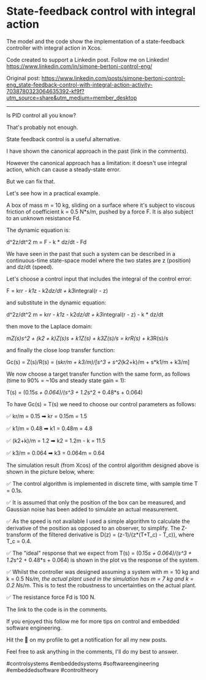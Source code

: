 # State-feedback control with integral action

The model and the code show the implementation of a state-feedback controller with integral action in Xcos.

Code created to support a Linkedin post. Follow me on Linkedin! https://www.linkedin.com/in/simone-bertoni-control-eng/

Original post: https://www.linkedin.com/posts/simone-bertoni-control-eng_state-feedback-control-with-integral-action-activity-7038780323064635392-kf9f?utm_source=share&utm_medium=member_desktop

--------------------------------------------------------------------------------------------------------------------------

Is PID control all you know?

That's probably not enough.

State feedback control is a useful alternative.

I have shown the canonical approach in the past (link in the comments).

However the canonical approach has a limitation: it doesn't use integral action, which can cause a steady-state error.

But we can fix that.

Let's see how in a practical example.

A box of mass m = 10 kg, sliding on a surface where it's subject to viscous friction of coefficient k = 0.5 N*s/m, pushed by a force F. It is also subject to an unknown resistance Fd.

The dynamic equation is:

d^2z/dt^2 m = F - k * dz/dt - Fd

We have seen in the past that such a system can be described in a continuous-time state-space model where the two states are z (position) and dz/dt (speed).

Let's choose a control input that includes the integral of the control error:

F = kr*r - k1*z - k2*dz/dt + k3*integral(r - z)

and substitute in the dynamic equation:

d^2z/dt^2 m = kr*r - k1*z - k2*dz/dt + k3*integral(r - z) - k * dz/dt

then move to the Laplace domain:

m*Z(s)*s^2 + (k2 + k)*Z(s)*s + k1*Z(s) + k3*Z(s)/s = kr*R(s) + k3*R(s)/s

and finally the close loop transfer function:

Gc(s) = Z(s)/R(s) = (s*kr/m + k3/m)/[s^3 + s^2*(k2+k)/m + s*k1/m + k3/m]

We now choose a target transfer function with the same form, as follows (time to 90% = ~10s and steady state gain = 1):

T(s) = (0.15*s + 0.064)/(s^3 + 1.2*s^2 + 0.48*s + 0.064)

To have Gc(s) = T(s) we need to choose our control parameters as follows:

✅ kr/m = 0.15 ➡ kr = 0.15m = 1.5

✅ k1/m = 0.48 ➡ k1 = 0.48m = 4.8

✅ (k2+k)/m = 1.2 ➡ k2 = 1.2m - k = 11.5

✅ k3/m = 0.064 ➡ k3 = 0.064m = 0.64

The simulation result (from Xcos) of the control algorithm designed above is shown in the picture below, where:

✅ The control algorithm is implemented in discrete time, with sample time T = 0.1s.

✅ It is assumed that only the position of the box can be measured, and Gaussian noise has been added to simulate an actual measurement.

✅ As the speed is not available I used a simple algorithm to calculate the derivative of the position as opposed to an observer, to simplify. The Z-transform of the filtered derivative is D(z) = (z-1)/(z*(T+T_c) - T_c)), where T_c = 0.4.

✅ The "ideal" response that we expect from T(s) = (0.15*s + 0.064)/(s^3 + 1.2*s^2 + 0.48*s + 0.064) is shown in the plot vs the response of the system.

✅ Whilst the controller was designed assuming a system with m = 10 kg and k = 0.5 N*s/m, the actual plant used in the simulation has m = 7 kg and k = 0.2 N*s/m. This is to test the robustness to uncertainties on the actual plant.

✅ The resistance force Fd is 100 N.

The link to the code is in the comments.

If you enjoyed this follow me for more tips on control and embedded software engineering.

Hit the 🔔 on my profile to get a notification for all my new posts.

Feel free to ask anything in the comments, I'll do my best to answer.

#controlsystems #embeddedsystems #softwareengineering #embeddedsoftware #controltheory
